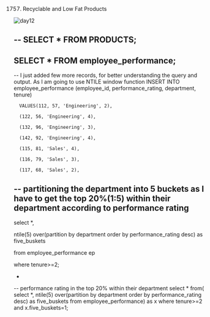 1757. Recyclable and Low Fat Products

![day12](https://github.com/PankajVirendraModi/SQL-things/assets/75255261/3710df61-2481-496c-9d2e-500538913b07)

--
SELECT * FROM PRODUCTS;	
--
SELECT * FROM employee_performance;
--
-- I just added few more records, for better understanding the query and output. As I am going to use NTILE window function
INSERT INTO employee_performance (employee_id, performance_rating, department, tenure)

      VALUES(112, 57, 'Engineering', 2),

      (122, 56, 'Engineering', 4),

      (132, 96, 'Engineering', 3),

      (142, 92, 'Engineering', 4),

      (115, 81, 'Sales', 4),

      (116, 79, 'Sales', 3),

      (117, 68, 'Sales', 2),

-- partitioning the department into 5 buckets as I have to get the top 20%(1:5) within their department according to performance rating
--
select *,

ntile(5) over(partition by department order by performance_rating desc) as five_buskets

from employee_performance ep

where tenure>=2; 

-
-- performance rating in the top 20% within their department
select * from(
select *,
ntile(5) over(partition by department order by performance_rating desc) as five_buskets
from employee_performance) as x
where tenure>=2 and x.five_buskets=1;
